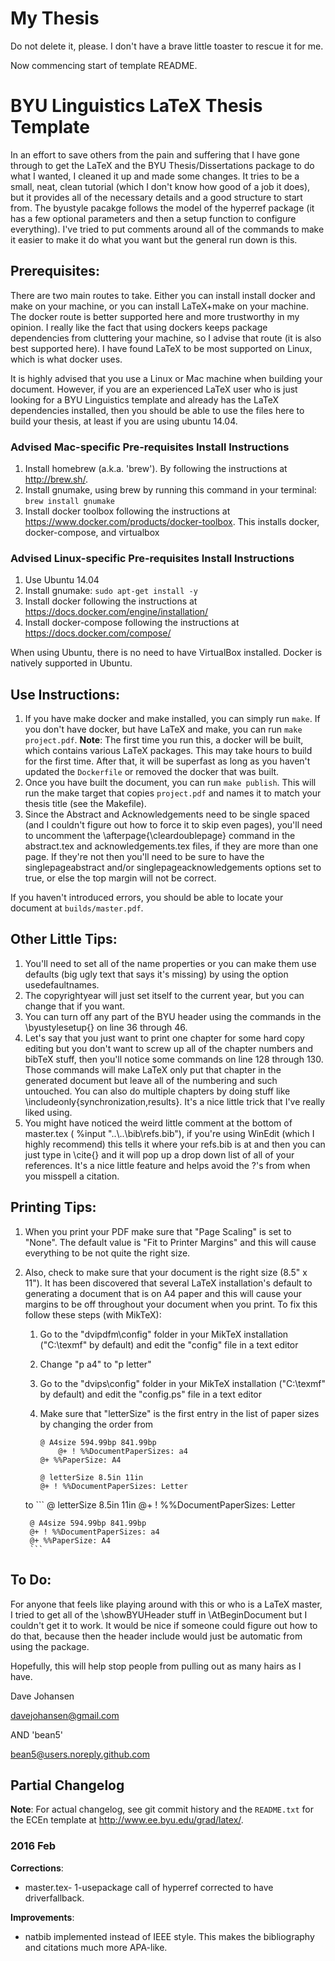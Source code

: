 # My Thesis
Do not delete it, please. I don't have a brave little toaster to rescue it for me.

Now commencing start of template README.

# BYU Linguistics LaTeX Thesis Template
In an effort to save others from the pain and suffering that I have gone through to get the LaTeX and the BYU Thesis/Dissertations package to do what I wanted, I cleaned it up and made some changes. It tries to be a small, neat, clean tutorial (which I don't know how good of a job it does), but it provides all of the necessary details and a good structure to start from. The byustyle pacakge follows the model of the hyperref package (it has a few optional parameters and then a setup function to configure everything). I've tried to put comments around all of the commands to make it easier to make it do what you want but the general run down is this.

## Prerequisites:
There are two main routes to take. Either you can install install docker and make on your machine, or you can install LaTeX+make on your machine. The docker route is better supported here and more trustworthy in my opinion. I really like the fact that using dockers keeps package dependencies from cluttering your machine, so I advise that route (it is also best supported here). I have found LaTeX to be most supported on Linux, which is what docker uses.

It is highly advised that you use a Linux or Mac machine when building your document. However, if you are an experienced LaTeX user who is just looking for a BYU Linguistics template and already has the LaTeX dependencies installed, then you should be able to use the files here to build your thesis, at least if you are using ubuntu 14.04.

### Advised Mac-specific Pre-requisites Install Instructions

1. Install homebrew (a.k.a. 'brew'). By following the instructions at http://brew.sh/.
2. Install gnumake, using brew by running this command in your terminal: `brew install gnumake`
3. Install docker toolbox following the instructions at https://www.docker.com/products/docker-toolbox. This installs docker, docker-compose, and virtualbox

### Advised Linux-specific Pre-requisites Install Instructions

1. Use Ubuntu 14.04
2. Install gnumake: `sudo apt-get install -y`
3. Install docker following the instructions at https://docs.docker.com/engine/installation/
4. Install docker-compose following the instructions at https://docs.docker.com/compose/

When using Ubuntu, there is no need to have VirtualBox installed. Docker is natively supported in Ubuntu.

## Use Instructions:
1. If you have make docker and make installed, you can simply run `make`. If you don't have docker, but have LaTeX and make, you can run `make project.pdf`. **Note**: The first time you run this, a docker will be built, which contains various LaTeX packages. This may take hours to build for the first time. After that, it will be superfast as long as you haven't updated the `Dockerfile` or removed the docker that was built.
2. Once you have built the document, you can run `make publish`. This will run the make target that copies `project.pdf` and names it to match your thesis title (see the Makefile).
3. Since the Abstract and Acknowledgements need to be single spaced (and I couldn't figure out how to force it to skip even pages), you'll need to uncomment the \\afterpage{\\cleardoublepage} command in the abstract.tex and acknowledgements.tex files, if they are more than one page. If they're not then you'll need to be sure to have the singlepageabstract and/or singlepageacknowledgements options set to true, or else the top margin will not be correct.

If you haven't introduced errors, you should be able to locate your document at `builds/master.pdf`.

## Other Little Tips:
1. You'll need to set all of the name properties or you can make them use defaults (big ugly text that says it's missing) by using the option usedefaultnames.
2. The copyrightyear will just set itself to the current year, but you can change that if you want.
3. You can turn off any part of the BYU header using the commands in the \\byustylesetup{} on line 36 through 46.
4. Let's say that you just want to print one chapter for some hard copy editing but you don't want to screw up all of the chapter numbers and bibTeX stuff, then you'll notice some commands on line 128 through 130. Those commands will make LaTeX only put that chapter in the generated document but leave all of the numbering and such untouched. You can also do multiple chapters by doing stuff like \\includeonly{synchronization,results}. It's a nice little trick that I've really liked using.
5. You might have noticed the weird little comment at the bottom of master.tex ( %input "..\\..\\bib\\refs.bib"), if you're using WinEdit (which I highly recommend) this tells it where your refs.bib is at and then you can just type in \\cite{} and it will pop up a drop down list of all of your references. It's a nice little feature and helps avoid the ?'s from when you misspell a citation.

## Printing Tips:
1. When you print your PDF make sure that "Page Scaling" is set to "None". The default value is "Fit to Printer Margins" and this will cause everything to be not quite the right size.
2. Also, check to make sure that your document is the right size (8.5" x 11"). It has been discovered that several LaTeX installation's default to generating a document that is on A4 paper and this will cause your margins to be off throughout your document when you print. To fix this follow these steps (with MikTeX):
	1. Go to the "dvipdfm\config" folder in your MikTeX installation ("C:\texmf" by default) and edit the "config" file in a text editor

	2. Change "p a4" to "p letter"

	3. Go to the "dvips\config" folder in your MikTeX installation ("C:\texmf" by default) and edit the "config.ps" file in a text editor

	4. Make sure that "letterSize" is the first entry in the list of paper sizes by changing the order from
		```
		@ A4size 594.99bp 841.99bp
			@+ ! %%DocumentPaperSizes: a4
		@+ %%PaperSize: A4

		@ letterSize 8.5in 11in
		@+ ! %%DocumentPaperSizes: Letter
		```
	to
		```
		@ letterSize 8.5in 11in
		@+ ! %%DocumentPaperSizes: Letter

		@ A4size 594.99bp 841.99bp
		@+ ! %%DocumentPaperSizes: a4
		@+ %%PaperSize: A4
		```

## To Do:
For anyone that feels like playing around with this or who is a LaTeX master, I tried to get all of the \\showBYUHeader stuff in \\AtBeginDocument but I couldn't get it to work. It would be nice if someone could figure out how to do that, because then the header include would just be automatic from using the package.

Hopefully, this will help stop people from pulling out as many hairs as I have.

Dave Johansen

davejohansen@gmail.com

AND 'bean5'

bean5@users.noreply.github.com

## Partial Changelog
**Note**: For actual changelog, see git commit history and the `README.txt` for the ECEn template at http://www.ee.byu.edu/grad/latex/.

### 2016 Feb

**Corrections**:

* master.tex- 1-usepackage call of hyperref corrected to have driverfallback.

**Improvements**:

* natbib implemented instead of IEEE style. This makes the bibliography and citations much more APA-like.
